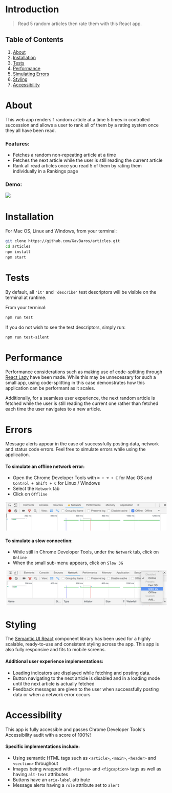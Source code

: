 # Introduction

> Read 5 random articles then rate them with this React app.

## Table of Contents

1. [About](#about)
1. [Installation](#installation)
1. [Tests](#tests)
1. [Performance](#performance)
1. [Simulating Errors](#errors)
1. [Styling](#styling)
1. [Accessibility](#accessibility)

# About

This web app renders 1 random article at a time 5 times in controlled succession and allows a user to rank all of them by a rating system once they all have been read.

### Features:

- Fetches a random non-repeating article at a time
- Fetches the next article while the user is still reading the current article
- Rank all read articles once you read 5 of them by rating them individually in a Rankings page

### Demo:

![](demo.gif)

# Installation

For Mac OS, Linux and Windows, from your terminal:

```sh
git clone https://github.com/GavBaros/articles.git
cd articles
npm install
npm start
```

# Tests

By default, all `'it'` and `'describe'` test descriptors will be visible on the terminal at runtime.

From your terminal:

```sh
npm run test
```

If you do not wish to see the test descriptors, simply run:

```sh
npm run test-silent
```

# Performance

[1]: https://reactjs.org/docs/code-splitting.html#reactlazy

Performance considerations such as making use of code-splitting through [React Lazy][1] have been made. While this may be unnecessary for such a small app, using code-splitting in this case demonstrates how this application can be performant as it scales.

Additionally, for a seamless user experience, the next random article is fetched while the user is still reading the current one rather than fetched each time the user navigates to a new article.

# Errors

Message alerts appear in the case of successfully posting data, network and status code errors.
Feel free to simulate errors while using the application.

#### To simulate an offline network error:

- Open the Chrome Developer Tools with `⌘ + ⌥ + C` for Mac OS and `Control + Shift + C` for Linux / Windows
- Select the `Network` tab
- Click on `Offline`

![](offline.png)

#### To simulate a slow connection:

- While still in Chrome Developer Tools, under the `Network` tab, click on `Online`
- When the small sub-menu appears, click on `Slow 3G`

![](slow3g.png)

# Styling

[2]: https://github.com/Semantic-Org/Semantic-UI-React

The [Semantic UI React][2] component library has been used for a highly scalable, ready-to-use and consistent styling across the app. This app is also fully responsive and fits to mobile screens.

#### Additional user experience implementations:

- Loading indicators are displayed while fetching and posting data.
- Button navigating to the next article is disabled and in a loading mode until the next article is actually fetched
- Feedback messages are given to the user when successfully posting data or when a network error occurs

# Accessibility

This app is fully accessible and passes Chrome Developer Tools's Accessibility audit with a score of 100%!

#### Specific implementations include:

- Using semantic HTML tags such as `<article>`, `<main>`, `<header>` and `<section>` throughout
- Images being wrapped with `<figure>` and `<figcaption>` tags as well as having `alt-text` attributes
- Buttons have an `aria-label` attribute
- Message alerts having a `role` attribute set to `alert`
